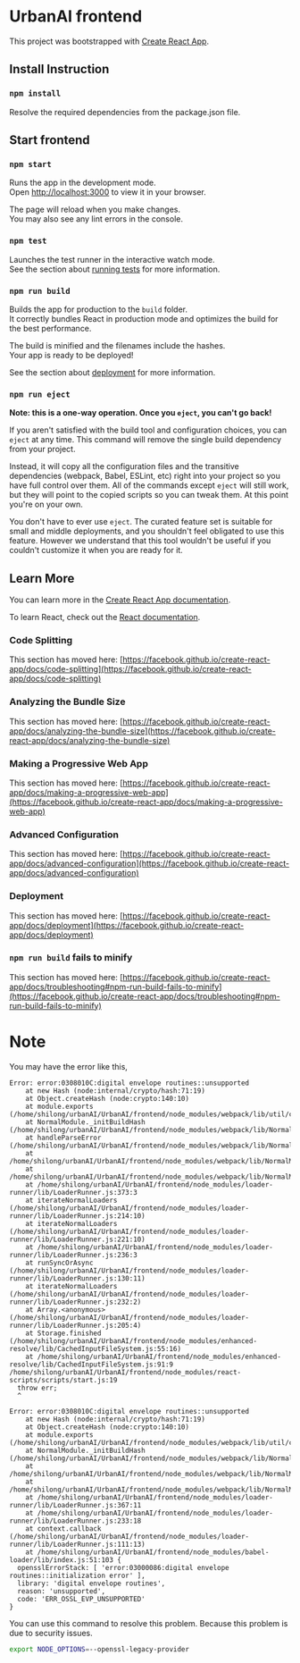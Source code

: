 # UrbanAI frontend
This project was bootstrapped with [Create React App](https://github.com/facebook/create-react-app).
## Install Instruction
### `npm install`
Resolve the required dependencies from the package.json file.
## Start frontend
### `npm start`

Runs the app in the development mode.\
Open [http://localhost:3000](http://localhost:3000) to view it in your browser.

The page will reload when you make changes.\
You may also see any lint errors in the console.
### `npm test`

Launches the test runner in the interactive watch mode.\
See the section about [running tests](https://facebook.github.io/create-react-app/docs/running-tests) for more information.

### `npm run build`

Builds the app for production to the `build` folder.\
It correctly bundles React in production mode and optimizes the build for the best performance.

The build is minified and the filenames include the hashes.\
Your app is ready to be deployed!

See the section about [deployment](https://facebook.github.io/create-react-app/docs/deployment) for more information.

### `npm run eject`

**Note: this is a one-way operation. Once you `eject`, you can't go back!**

If you aren't satisfied with the build tool and configuration choices, you can `eject` at any time. This command will remove the single build dependency from your project.

Instead, it will copy all the configuration files and the transitive dependencies (webpack, Babel, ESLint, etc) right into your project so you have full control over them. All of the commands except `eject` will still work, but they will point to the copied scripts so you can tweak them. At this point you're on your own.

You don't have to ever use `eject`. The curated feature set is suitable for small and middle deployments, and you shouldn't feel obligated to use this feature. However we understand that this tool wouldn't be useful if you couldn't customize it when you are ready for it.

## Learn More

You can learn more in the [Create React App documentation](https://facebook.github.io/create-react-app/docs/getting-started).

To learn React, check out the [React documentation](https://reactjs.org/).

### Code Splitting

This section has moved here: [https://facebook.github.io/create-react-app/docs/code-splitting](https://facebook.github.io/create-react-app/docs/code-splitting)

### Analyzing the Bundle Size

This section has moved here: [https://facebook.github.io/create-react-app/docs/analyzing-the-bundle-size](https://facebook.github.io/create-react-app/docs/analyzing-the-bundle-size)

### Making a Progressive Web App

This section has moved here: [https://facebook.github.io/create-react-app/docs/making-a-progressive-web-app](https://facebook.github.io/create-react-app/docs/making-a-progressive-web-app)

### Advanced Configuration

This section has moved here: [https://facebook.github.io/create-react-app/docs/advanced-configuration](https://facebook.github.io/create-react-app/docs/advanced-configuration)

### Deployment

This section has moved here: [https://facebook.github.io/create-react-app/docs/deployment](https://facebook.github.io/create-react-app/docs/deployment)

### `npm run build` fails to minify

This section has moved here: [https://facebook.github.io/create-react-app/docs/troubleshooting#npm-run-build-fails-to-minify](https://facebook.github.io/create-react-app/docs/troubleshooting#npm-run-build-fails-to-minify)

# Note
You may have the error like this,
```
Error: error:0308010C:digital envelope routines::unsupported
    at new Hash (node:internal/crypto/hash:71:19)
    at Object.createHash (node:crypto:140:10)
    at module.exports (/home/shilong/urbanAI/UrbanAI/frontend/node_modules/webpack/lib/util/createHash.js:90:53)
    at NormalModule._initBuildHash (/home/shilong/urbanAI/UrbanAI/frontend/node_modules/webpack/lib/NormalModule.js:386:16)
    at handleParseError (/home/shilong/urbanAI/UrbanAI/frontend/node_modules/webpack/lib/NormalModule.js:434:10)
    at /home/shilong/urbanAI/UrbanAI/frontend/node_modules/webpack/lib/NormalModule.js:466:5
    at /home/shilong/urbanAI/UrbanAI/frontend/node_modules/webpack/lib/NormalModule.js:327:12
    at /home/shilong/urbanAI/UrbanAI/frontend/node_modules/loader-runner/lib/LoaderRunner.js:373:3
    at iterateNormalLoaders (/home/shilong/urbanAI/UrbanAI/frontend/node_modules/loader-runner/lib/LoaderRunner.js:214:10)
    at iterateNormalLoaders (/home/shilong/urbanAI/UrbanAI/frontend/node_modules/loader-runner/lib/LoaderRunner.js:221:10)
    at /home/shilong/urbanAI/UrbanAI/frontend/node_modules/loader-runner/lib/LoaderRunner.js:236:3
    at runSyncOrAsync (/home/shilong/urbanAI/UrbanAI/frontend/node_modules/loader-runner/lib/LoaderRunner.js:130:11)
    at iterateNormalLoaders (/home/shilong/urbanAI/UrbanAI/frontend/node_modules/loader-runner/lib/LoaderRunner.js:232:2)
    at Array.<anonymous> (/home/shilong/urbanAI/UrbanAI/frontend/node_modules/loader-runner/lib/LoaderRunner.js:205:4)
    at Storage.finished (/home/shilong/urbanAI/UrbanAI/frontend/node_modules/enhanced-resolve/lib/CachedInputFileSystem.js:55:16)
    at /home/shilong/urbanAI/UrbanAI/frontend/node_modules/enhanced-resolve/lib/CachedInputFileSystem.js:91:9
/home/shilong/urbanAI/UrbanAI/frontend/node_modules/react-scripts/scripts/start.js:19
  throw err;
  ^

Error: error:0308010C:digital envelope routines::unsupported
    at new Hash (node:internal/crypto/hash:71:19)
    at Object.createHash (node:crypto:140:10)
    at module.exports (/home/shilong/urbanAI/UrbanAI/frontend/node_modules/webpack/lib/util/createHash.js:90:53)
    at NormalModule._initBuildHash (/home/shilong/urbanAI/UrbanAI/frontend/node_modules/webpack/lib/NormalModule.js:386:16)
    at /home/shilong/urbanAI/UrbanAI/frontend/node_modules/webpack/lib/NormalModule.js:418:10
    at /home/shilong/urbanAI/UrbanAI/frontend/node_modules/webpack/lib/NormalModule.js:293:13
    at /home/shilong/urbanAI/UrbanAI/frontend/node_modules/loader-runner/lib/LoaderRunner.js:367:11
    at /home/shilong/urbanAI/UrbanAI/frontend/node_modules/loader-runner/lib/LoaderRunner.js:233:18
    at context.callback (/home/shilong/urbanAI/UrbanAI/frontend/node_modules/loader-runner/lib/LoaderRunner.js:111:13)
    at /home/shilong/urbanAI/UrbanAI/frontend/node_modules/babel-loader/lib/index.js:51:103 {
  opensslErrorStack: [ 'error:03000086:digital envelope routines::initialization error' ],
  library: 'digital envelope routines',
  reason: 'unsupported',
  code: 'ERR_OSSL_EVP_UNSUPPORTED'
}

```
You can use this command to resolve this problem. Because this problem is due to security issues. 
```bash
export NODE_OPTIONS=--openssl-legacy-provider
```